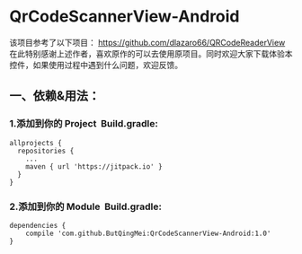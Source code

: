 # QrCodeScannerView-Android

该项目参考了以下项目：
https://github.com/dlazaro66/QRCodeReaderView
在此特别感谢上述作者，喜欢原作的可以去使用原项目。同时欢迎大家下载体验本控件，如果使用过程中遇到什么问题，欢迎反馈。

## 一、依赖&用法：
### 1.添加到你的 Project  Build.gradle:
```
allprojects {
  repositories {
    ...
    maven { url 'https://jitpack.io' }
  }
}
```
### 2.添加到你的 Module  Build.gradle:
```
dependencies {
    compile 'com.github.ButQingMei:QrCodeScannerView-Android:1.0'
}
```

